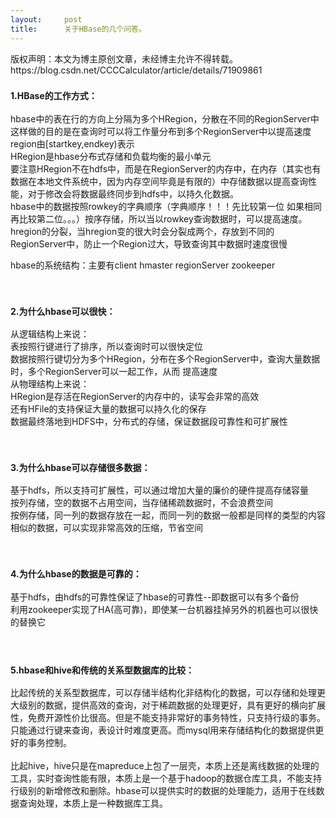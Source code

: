 ```yaml
---
layout:     post
title:      关于HBase的几个问答。
---
```

<div id="article_content" class="article_content clearfix csdn-tracking-statistics" data-pid="blog" data-mod="popu_307" data-dsm="post">
								<div class="article-copyright">
					版权声明：本文为博主原创文章，未经博主允许不得转载。					https://blog.csdn.net/CCCCalculator/article/details/71909861				</div>
								            <link rel="stylesheet" href="https://csdnimg.cn/release/phoenix/template/css/ck_htmledit_views-f76675cdea.css">
						<div class="htmledit_views" id="content_views">
                
<h3><span style="font-size:14px;">1.HBase的工作方式：</span></h3>
<span style="font-size:14px;"><span></span>hbase中的表在行的方向上分隔为多个HRegion，分散在不同的RegionServer中<br><span></span>这样做的目的是在查询时可以将工作量分布到多个RegionServer中以提高速度<br><span></span>region由[startkey,endkey)表示<br><span></span>HRegion是hbase分布式存储和负载均衡的最小单元<br><span></span>要注意HRegion不在hdfs中，而是在RegionServer的内存中，在内存（其实也有数据在本地文件系统中，因为内存空间毕竟是有限的）中存储数据以提高查询性能，对于修改会将数据最终同步到hdfs中，以持久化数据。<br><span></span>hbase中的数据按照rowkey的字典顺序（字典顺序！！！先比较第一位 如果相同再比较第二位。。。）按序存储，所以当以rowkey查询数据时，可以提高速度。<br><span></span>hregion的分裂，当hregion变的很大时会分裂成两个，存放到不同的RegionServer中，防止一个Region过大，导致查询其中数据时速度很慢<br></span>
<p><span style="font-size:14px;"><span></span>hbase的系统结构：主要有client hmaster regionServer zookeeper</span></p>
<p><span style="font-size:14px;"><br></span></p>
<p></p>
<h3><span style="font-size:14px;">2.为什么hbase可以很快：</span></h3>
<span style="font-size:14px;"><span></span>从逻辑结构上来说：<br><span></span>表按照行键进行了排序，所以查询时可以很快定位<br><span></span>数据按照行键切分为多个HRegion，分布在多个RegionServer中，查询大量数据时，多个RegionServer可以一起工作，从而<span>
</span>提高速度<br><span></span>从物理结构上来说：<br><span></span>HRegion是存活在RegionServer的内存中的，读写会非常的高效<br><span></span>还有HFile的支持保证大量的数据可以持久化的保存<br><span></span>数据最终落地到HDFS中，分布式的存储，保证数据段可靠性和可扩展性<br></span>
<p></p>
<p><span style="font-size:14px;"><br></span></p>
<p></p>
<h3><span style="font-size:14px;">3.为什么hbase可以存储很多数据：</span></h3>
<span style="font-size:14px;"><span></span>基于hdfs，所以支持可扩展性，可以通过增加大量的廉价的硬件提高存储容量<br><span></span>按列存储，空的数据不占用空间，当存储稀疏数据时，不会浪费空间<br><span></span>按例存储，同一列的数据存放在一起，而同一列的数据一般都是同样的类型的内容相似的数据，可以实现非常高效的压缩，节省空间<br></span>
<p></p>
<p><span style="font-size:14px;"><br></span></p>
<p></p>
<h3><span style="font-size:14px;">4.为什么hbase的数据是可靠的：</span></h3>
<span style="font-size:14px;"><span></span>基于hdfs，由hdfs的可靠性保证了hbase的可靠性--即数据可以有多个备份<br><span></span>利用zookeeper实现了HA(高可靠)，即使某一台机器挂掉另外的机器也可以很快的替换它<br><br><br></span>
<h3><span style="font-size:14px;">5.hbase和hive和传统的关系型数据库的比较：</span></h3>
<span style="font-size:14px;"><span></span>比起传统的关系型数据库，可以存储半结构化非结构化的数据，可以存储和处理更大级别的数据，提供高效的查询，对于稀疏数据的处理更好，具有更好的横向扩展性，免费开源性价比很高。但是不能支持非常好的事务特性，只支持行级的事务。只能通过行键来查询，表设计时难度更高。而mysql用来存储结构化的数据提供更好的事务控制。<br><span></span><br><span></span>比起hive，hive只是在mapreduce上包了一层壳，本质上还是离线数据的处理的工具，实时查询性能有限，本质上是一个基于hadoop的数据仓库工具，不能支持行级别的新增修改和删除。hbase可以提供实时的数据的处理能力，适用于在线数据查询处理，本质上是一种数据库工具。</span><br><p></p>
            </div>
                </div>